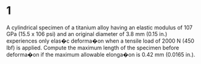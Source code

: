 # 1

A cylindrical specimen of a titanium alloy having an elastic modulus of 107 GPa (15.5 x 106 psi) and an original diameter of 3.8 mm (0.15 in.) experiences only elas�c deforma�on when a tensile load of 2000
N (450 lbf) is applied. Compute the maximum length of the specimen before deforma�on if the
maximum allowable elonga�on is 0.42 mm (0.0165 in.).